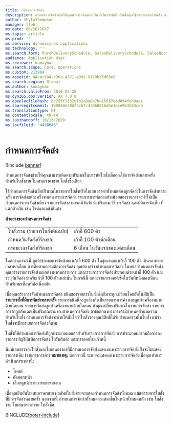 ```yaml
---
title: กำหนดการจัดส่ง
description: กำหนดการจัดส่งช่วยให้คุณสามารถติดตามปริมาณในบรรทัดใบสั่งเมื่อคุณใช้การจัดส่งหลายครั้ง สำหรับใบสั่งขาย ใบเสนอราคาขาย ใบสั่งซื้อเดียว
author: ShylaThompson
manager: tfehr
ms.date: 06/20/2017
ms.topic: article
ms.prod: ''
ms.service: dynamics-ax-applications
ms.technology: ''
ms.search.form: PurchDeliverySchedule, SalesDeliverySchedule, SalesQuotationDeliverySchedule, SalesQuotationDeliverySchedule
audience: Application User
ms.reviewer: kamaybac
ms.search.scope: Core, Operations
ms.custom: 213984
ms.assetid: 44cac104-c36c-4371-a992-9178b3fd65e9
ms.search.region: Global
ms.author: kamaybac
ms.search.validFrom: 2016-02-28
ms.dyn365.ops.version: AX 7.0.0
ms.openlocfilehash: bc25ff113291b2a8a0a7ba15637e4d094feb9aae
ms.sourcegitcommit: 199848e78df5cb7c439b001bdbe1ece963593cdb
ms.translationtype: HT
ms.contentlocale: th-TH
ms.lasthandoff: 10/13/2020
ms.locfileid: "4438646"
---
```

# <a name="delivery-schedules"></a>กำหนดการจัดส่ง

[!include [banner](../includes/banner.md)]

กำหนดการจัดส่งช่วยให้คุณสามารถติดตามปริมาณในบรรทัดใบสั่งเมื่อคุณใช้การจัดส่งหลายครั้ง สำหรับใบสั่งขาย ใบเสนอราคาขาย ใบสั่งซื้อเดียว

ใช้กำหนดการจัดส่งเมื่อปริมาณในรายการใบสั่งหรือใบเสนอราคาทั้งหมดต้องถูกจัดส่งในการจัดส่งหลายครั้ง การจัดส่งแต่ละครั้งจะแสดงรายการจัดส่ง รายการการจัดส่งอย่างน้อยสองรายการจะทำให้เป็นกำหนดการการจัดส่งเดียว รายการจัดส่งสามารถมีวันจัดส่ง ปริมาณ วิธีการจัดส่ง และมิติการจัดเก็บ ที่แตกต่างกัน เช่น ไซต์และคลังสินค้า  

**ตัวอย่างของกำหนดการจัดส่ง**

|                                   |                                          |
|-----------------------------------|------------------------------------------|
| ใบสั่งรวม (รายการใบสั่งต้นฉบับ) | เก้าอี้ 600 ตัว                               |
| กำหนดวันจัดส่งที่ร้องขอ:       | เก้าอี้ 100 ตัวต่อเดือน                     |
| กรอบเวลาจัดส่งที่ร้องขอ | 6 เดือน ในวันแรกของแต่ละเดือน |

ในสถานการณ์นี้ ลูกค้าร้องขอการจัดส่งของเก้าอี้ 600 ตัว ในชุดงานของเก้าอี้ 100 ตัว เกินรอบระยะเวลาหกเดือน การติดตามความต้องการจัดส่ง คุณต้องสร้างกำหนดการจัดส่ง ในหน้ากำหนดการจัดส่ง คุณสร้างรายการจัดส่งแยกต่างหากหกรายการ แต่ละรายการการจัดส่งประกอบด้วยเก้าอี้ 100 ตัว และระบุวันจัดส่งสำหรับเก้าอี้ 100 ตัวเหล่านั้น ในกรณีนี้ แต่ละรายการออฟเซ็ตในวันที่หนึ่งของเดือนสำหรับหกเดือนที่ต่อเนื่องกัน  

เมื่อคุณสร้างการจัดกำหนดการจัดส่ง ชนิดของรายการใบสั่งดั้งเดิมจะถูกเปลี่ยนโดยอัตโนมัติเป็น **รายการสั่งที่มีการจัดส่งหลายครั้ง** รายการชนิดนี้จะถูกอ้างถึงเป็นรายการการค้า และถูกทำเครื่องหมายด้วยไอคอน รายการจัดส่งถูกทำเครื่องหมายด้วยไอคอน ถ้าคุณเปลี่ยนปริมาณในรายการจัดส่ง รายการการค้าถูกอัพเดตเป็นปริมาณรวมของกำหนดการจัดส่ง ถ้าข้อตกลงทางการค้ามีกำหนดส่วนลดรวมสำหรับใบสั่ง กำหนดการจัดส่งจะช่วยให้มั่นใจว่าใบสั่งของคุณมีสิทธิ์ได้รับส่วนลดรวมในใบสั่ง แม้ว่าใบสั่งจะมีการแยกการจัดส่งก็ตาม  

ใบสั่งที่มีกำหนดการจัดส่งทีถูกประมวลผลแล้วสำหรับรายการการจัดส่ง การประมวลผลรวมถึงการลงรายการบัญชีบันทึกการจัดส่ง ใบรับสินค้า และการออกใบแจ้งหนี้  

พิมพ์เอกสารของใบสั่งและใบเสนอราคาที่มีกำหนดการจัดส่งแสดงเฉพาะรายการจัดส่ง ซึงจะไม่แสดงรายการเดิม (รายการการค้า) **หมายเหตุ:** นอกจากนี้ ระบบจะแสดงเฉพาะรายการจัดส่งเมื่อคุณทำการดำเนินการเหล่านี้:

-   โพสต์
-   คัดลอกหน้า
-   เลือกดูหน้ารายการและรายงาน

เมื่อคุณยืนยันใบเสนอราคาขาย ผลลัพธ์ใบสั่งขายจะแสดงกำหนดการจัดส่งทั้งหมด แม้แต่รายการใบสั่งที่มีการจัดส่งหลายครั้ง นอกจากนี้ กำหนดการจัดส่งทั้งหมดจะแสดงขึ้นในหน้าทั้งหมดหลัก เช่น ใบสั่งขาย ใบเสนอราคาขาย ใบสั่งซื้อ





[!INCLUDE[footer-include](../../includes/footer-banner.md)]